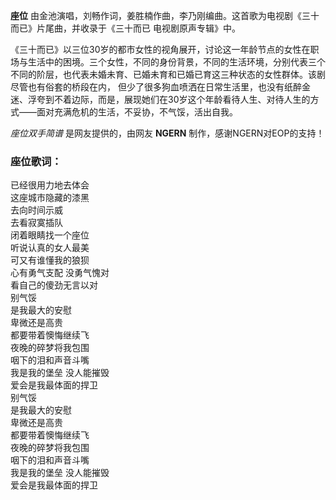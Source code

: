 

**座位** 由金池演唱，刘畅作词，姜胜楠作曲，李乃刚编曲。这首歌为电视剧《三十而已》片尾曲，并收录于《三十而已 电视剧原声专辑》中。

《三十而已》以三位30岁的都市女性的视角展开，讨论这一年龄节点的女性在职场与生活中的困境。三个女性，不同的身份背景，不同的生活环境，分别代表三个不同的阶层，也代表未婚未育、已婚未育和已婚已育这三种状态的女性群体。该剧尽管也有俗套的桥段在内，
但少了很多狗血喷洒在日常生活里，也没有纸醉金迷、浮夸到不着边际，而是，展现她们在30岁这个年龄看待人生、对待人生的方式——面对充满危机的生活，不妥协，不气馁，活出自我。

_座位双手简谱_ 是网友提供的，由网友 **NGERN** 制作，感谢NGERN对EOP的支持！

### 座位歌词：

已经很用力地去体会  
这座城市隐藏的漆黑  
去向时间示威  
去看寂寞插队  
闭着眼睛找一个座位  
听说认真的女人最美  
可又有谁懂我的狼狈  
心有勇气支配 没勇气愧对  
看自己的傻劲无言以对  
别气馁  
是我最大的安慰  
卑微还是高贵  
都要带着懊悔继续飞  
夜晚的碎梦将我包围  
咽下的泪和声音斗嘴  
我是我的堡垒 没人能摧毁  
爱会是我最体面的捍卫  
别气馁  
是我最大的安慰  
卑微还是高贵  
都要带着懊悔继续飞  
夜晚的碎梦将我包围  
咽下的泪和声音斗嘴  
我是我的堡垒 没人能摧毁  
爱会是我最体面的捍卫

